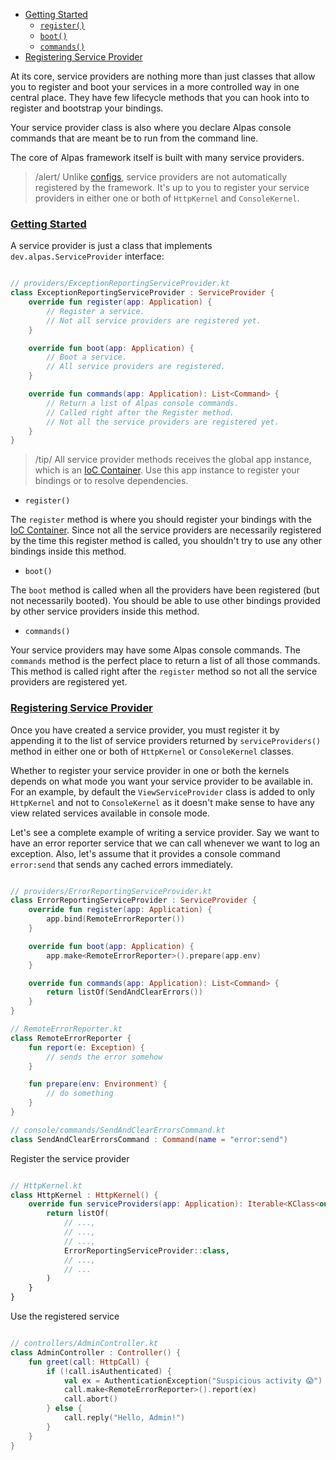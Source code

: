 - [Getting Started](#getting-started)
    - [`register()`](#register)
    - [`boot()`](#boot)
    - [`commands()`](#commands)
- [Registering Service Provider](#registering)

At its core, service providers are nothing more than just classes that allow you to register and boot your services
in a more controlled way in one central place. They have few lifecycle methods that you can hook into to register
and bootstrap your bindings.

Your service provider class is also where you declare Alpas console commands that are meant be to run from the
command line.

The core of Alpas framework itself is built with many service providers.

> /alert/ <span>Unlike [configs](/docs/configuration), service providers are not automatically registered by the 
> framework. It's up to you to register your service providers in either one or both of `HttpKernel` and `ConsoleKernel`.


<a name="getting-started"></a>
### [Getting Started](#getting-started)

A service provider is just a class that implements `dev.alpas.ServiceProvider` interface:

<span class="line-numbers" data-start="3">

```kotlin

// providers/ExceptionReportingServiceProvider.kt
class ExceptionReportingServiceProvider : ServiceProvider {
    override fun register(app: Application) {
        // Register a service.
        // Not all service providers are registered yet.
    }

    override fun boot(app: Application) {
        // Boot a service.
        // All service providers are registered.
    }

    override fun commands(app: Application): List<Command> {
        // Return a list of Alpas console commands.
        // Called right after the Register method.
        // Not all the service providers are registered yet.
    }
}

```

</span>

> /tip/ <span> All service provider methods receives the global app instance, which is an
[IoC Container](/docs/ioc-container). Use this app instance to register your bindings
or to resolve dependencies.</span>

<div class="sublist">

<a name="register"></a>
- `register()`

The `register` method is where you should register your bindings with the [IoC Container](/docs/ioc-container).
Since not all the service providers are necessarily registered by the time this register method is called,
you shouldn't try to use any other bindings inside this method.

<a name="boot"></a>
- `boot()`

The `boot` method is called when all the providers have been registered (but not necessarily booted). You should be
able to use other bindings provided by other service providers inside this method.

<a name="commands"></a>
- `commands()`

Your service providers may have some Alpas console commands. The `commands` method is the perfect place
to return a list of all those commands. This method is called right after the `register` method so
not all the service providers are registered yet.

</div>

<a name="registering"></a>
### [Registering Service Provider](#registering)

Once you have created a service provider, you must register it by appending it to the list of service providers
returned by `serviceProviders()` method in either one or both of `HttpKernel` or `ConsoleKernel` classes.

Whether to register your service provider in one or both the kernels depends on what mode you want your service
provider to be available in. For an example, by default the `ViewServiceProvider` class is added to only
`HttpKernel` and not to `ConsoleKernel` as it doesn't make sense to have any view related
services available in console mode.

Let's see a complete example of writing a service provider. Say we want to have an error reporter service that we
can call whenever we want to log an exception. Also, let's assume that it provides a console command `error:send` that
sends any cached errors immediately.

<span class="line-numbers" data-start="1">

```kotlin

// providers/ErrorReportingServiceProvider.kt
class ErrorReportingServiceProvider : ServiceProvider {
    override fun register(app: Application) {
        app.bind(RemoteErrorReporter())
    }

    override fun boot(app: Application) {
        app.make<RemoteErrorReporter>().prepare(app.env)
    }

    override fun commands(app: Application): List<Command> {
        return listOf(SendAndClearErrors())
    }
}

// RemoteErrorReporter.kt
class RemoteErrorReporter {
    fun report(e: Exception) {
        // sends the error somehow
    }

    fun prepare(env: Environment) {
        // do something
    }
}

// console/commands/SendAndClearErrorsCommand.kt
class SendAndClearErrorsCommand : Command(name = "error:send")

```

</span>

Register the service provider

<span class="line-numbers" data-start="8">

```kotlin

// HttpKernel.kt
class HttpKernel : HttpKernel() {
    override fun serviceProviders(app: Application): Iterable<KClass<out ServiceProvider>> {
        return listOf(
            // ...,
            // ...,
            // ...,
            ErrorReportingServiceProvider::class,
            // ...,
            // ...
        )
    }
}

```

</span>

Use the registered service

<span class="line-numbers" data-start="6">

```kotlin

// controllers/AdminController.kt
class AdminController : Controller() {
    fun greet(call: HttpCall) {
        if (!call.isAuthenticated) {
            val ex = AuthenticationException("Suspicious activity 😱")
            call.make<RemoteErrorReporter>().report(ex)
            call.abort()
        } else {
            call.reply("Hello, Admin!")
        }
    }
}

```

</span>

